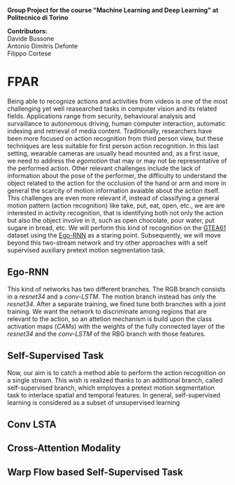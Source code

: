 **Group Project for the course "Machine Learning and Deep Learning" at Politecnico di Torino**

**Contributors:**<br/>
Davide Bussone<br/>
Antonio Dimitris Defonte<br/>
Filippo Cortese<br/>

# FPAR
Being able to recognize actions and activities from videos is one of the most challenging yet well reasearched tasks in computer vision and its related fields. Applications range from security, behavioural analysis and survaillance to autonomous driving, human computer interaction, automatic indexing and retrieval of media content. Traditionally, researchers have been more focused on action recognition from third person view, but these techniques are less suitable for first person action recognition. In this last setting, wearable cameras are usually head mounted and, as a first issue, we need to address the *egomotion* that may or may not be representative of the performed action. Other relevant challenges include the lack of information about the pose of the performer, the difficulty to understand the object related to the action for the occlusion of the hand or arm and more in general the scarcity of motion information avaiable about the action itself. This challenges are even more relevant if, instead of classifying a general motion pattern (action recognition) like take, put, eat, open, etc., we are are interested in activity recognition, that is identifying both not only the action but also the object involve in it, such as open chocolate, pour water, put sugare in bread, etc.
We will perform this kind of recognition on the [GTEA61](http://cbs.ic.gatech.edu/fpv/) dataset using the [Ego-RNN](https://github.com/swathikirans/ego-rnn) as a staring point. Subsequently, we will move beyond this two-stream network and try other approaches with a self supervised auxiliary pretext motion segmentation task.

## Ego-RNN
This kind of networks has two different branches. The RGB branch consists in a *resnet34* and a *conv-LSTM*. The motion branch instead has only the *resnet34*. After a separate training, we fined tune both branches with a joint training.
We want the network to discriminate among regions that are relevant to the action, so an attetion mechanism is build upon the class activation maps (*CAMs*) with the weights of the fully connected layer of the *resnet34* and the *conv-LSTM* of the RBG branch with those features.

## Self-Supervised Task
Now, our aim is to catch a method able to perform the action recognition on a single stream. This wish is realized thanks to an additional branch, called self-supervised branch, which employes a pretext motion segmentation task to interlace spatial and temporal features. 
In general, self-supervised learning is considered as a subset of unsupervised learning 

## Conv LSTA

## Cross-Attention Modality

## Warp Flow based Self-Supervised Task
